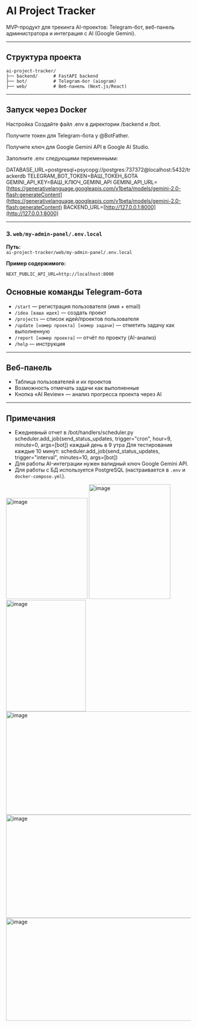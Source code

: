 # AI Project Tracker

MVP-продукт для трекинга AI-проектов: Telegram-бот, веб-панель администратора и интеграция с AI (Google Gemini).

---

## Структура проекта

```
ai-project-tracker/
├── backend/      # FastAPI backend
├── bot/          # Telegram-бот (aiogram)
├── web/          # Веб-панель (Next.js/React)

```

---

## Запуск через Docker 

Настройка
Создайте файл .env в директории /backend и /bot.

Получите токен для Telegram-бота у @BotFather.

Получите ключ для Google Gemini API в Google AI Studio.

Заполните .env следующими переменными:

DATABASE_URL=postgresql+psycopg://postgres:737372@localhost:5432/trackerdb
TELEGRAM_BOT_TOKEN=ВАШ_ТОКЕН_БОТА
GEMINI_API_KEY=ВАШ_КЛЮЧ_GEMINI_API
GEMINI_API_URL=[https://generativelanguage.googleapis.com/v1beta/models/gemini-2.0-flash:generateContent](https://generativelanguage.googleapis.com/v1beta/models/gemini-2.0-flash:generateContent)
BACKEND_URL=[http://127.0.0.1:8000](http://127.0.0.1:8000)


---

### 3. `web/my-admin-panel/.env.local`

**Путь:**  
`ai-project-tracker/web/my-admin-panel/.env.local`

**Пример содержимого:**
```
NEXT_PUBLIC_API_URL=http://localhost:8000
```


## Основные команды Telegram-бота

- `/start` — регистрация пользователя (имя + email)
- `/idea [ваша идея]` — создать проект
- `/projects` — список идей/проектов пользователя
- `/update [номер проекта] [номер задачи]` — отметить задачу как выполненную
- `/report [номер проекта]` — отчёт по проекту (AI-анализ)
- `/help` — инструкция

---

## Веб-панель

- Таблица пользователей и их проектов
- Возможность отмечать задачи как выполненные
- Кнопка «AI Review» — анализ прогресса проекта через AI

---

## Примечания
- Ежедневный отчет в /bot/handlers/scheduler.py 
scheduler.add_job(send_status_updates, trigger="cron", hour=9, minute=0, args=[bot]) каждый день в 9 утра
Для тестирования каждые 10 минут:
scheduler.add_job(send_status_updates, trigger="interval", minutes=10, args=[bot]) 
- Для работы AI-интеграции нужен валидный ключ Google Gemini API.
- Для работы с БД используется PostgreSQL (настраивается в `.env` и `docker-compose.yml`).


<img width="222" height="275" alt="image" src="https://github.com/user-attachments/assets/a7f09ba4-42eb-4fa5-9adc-fe8196e60044" />
<img width="222" height="312" alt="image" src="https://github.com/user-attachments/assets/a7c85458-a2db-4824-ae45-2e05425b9d50" />
<img width="217" height="303" alt="image" src="https://github.com/user-attachments/assets/ff0eb79a-5ddc-46ac-80e7-2720e61c01a3" />
<img width="629" height="281" alt="image" src="https://github.com/user-attachments/assets/d250ac4f-19e2-44d0-a49f-46816451e023" />
<img width="629" height="281" alt="image" src="https://github.com/user-attachments/assets/be19627f-25f0-4ba1-9bb1-85dd73c8f7c0" />
<img width="625" height="280" alt="image" src="https://github.com/user-attachments/assets/0e2b7757-de89-4373-9c99-633dc50b860d" />
